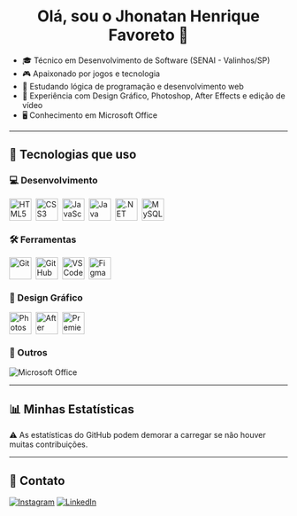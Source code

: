 <h1 align="center">Olá, sou o Jhonatan Henrique Favoreto 👋</h1>

- 🎓 Técnico em Desenvolvimento de Software (SENAI - Valinhos/SP)
- 🎮 Apaixonado por jogos e tecnologia
- 🧠 Estudando lógica de programação e desenvolvimento web
- 🎨 Experiência com Design Gráfico, Photoshop, After Effects e edição de vídeo
- 🖥️ Conhecimento em Microsoft Office

---

## 🚀 Tecnologias que uso

### 💻 Desenvolvimento
<div style="display: flex; gap: 8px;">
  <img src="https://cdn.jsdelivr.net/gh/devicons/devicon/icons/html5/html5-original.svg" width="40" title="HTML5"/>
  <img src="https://cdn.jsdelivr.net/gh/devicons/devicon/icons/css3/css3-original.svg" width="40" title="CSS3"/>
  <img src="https://cdn.jsdelivr.net/gh/devicons/devicon/icons/javascript/javascript-original.svg" width="40" title="JavaScript"/>
  <img src="https://cdn.jsdelivr.net/gh/devicons/devicon/icons/java/java-original.svg" width="40" title="Java"/>
  <img src="https://cdn.jsdelivr.net/gh/devicons/devicon/icons/dot-net/dot-net-original.svg" width="40" title=".NET"/>
  <img src="https://cdn.jsdelivr.net/gh/devicons/devicon/icons/mysql/mysql-original.svg" width="40" title="MySQL"/>
</div>

### 🛠️ Ferramentas
<div style="display: flex; gap: 8px;">
  <img src="https://cdn.jsdelivr.net/gh/devicons/devicon/icons/git/git-original.svg" width="40" title="Git"/>
  <img src="https://cdn.jsdelivr.net/gh/devicons/devicon/icons/github/github-original.svg" width="40" title="GitHub"/>
  <img src="https://cdn.jsdelivr.net/gh/devicons/devicon/icons/vscode/vscode-original.svg" width="40" title="VSCode"/>
  <img src="https://cdn.jsdelivr.net/gh/devicons/devicon/icons/figma/figma-original.svg" width="40" title="Figma"/>
</div>

### 🎨 Design Gráfico
<div style="display: flex; gap: 8px;">
  <img src="https://cdn.jsdelivr.net/gh/devicons/devicon/icons/photoshop/photoshop-line.svg" width="40" title="Photoshop"/>
  <img src="https://cdn.jsdelivr.net/gh/devicons/devicon/icons/aftereffects/aftereffects-original.svg" width="40" title="After Effects"/>
  <img src="https://cdn.jsdelivr.net/gh/devicons/devicon/icons/premierepro/premierepro-original.svg" width="40" title="Premiere Pro"/>
</div>

### 🧩 Outros
<div style="display: flex; gap: 8px;">
  <img src="https://img.shields.io/badge/Microsoft_Office-D83B01?style=for-the-badge&logo=microsoft-office&logoColor=white" title="Microsoft Office"/>
</div>

---

## 📊 Minhas Estatísticas

⚠️ As estatísticas do GitHub podem demorar a carregar se não houver muitas contribuições.

---

## 📱 Contato

[![Instagram](https://img.shields.io/badge/@seuinsta-833AB4?style=for-the-badge&logo=instagram&logoColor=white)](https://instagram.com/seuinsta)
[![LinkedIn](https://img.shields.io/badge/LinkedIn-blue?style=for-the-badge&logo=linkedin&logoColor=white)](https://linkedin.com/in/seulinkedin)
